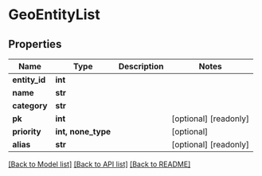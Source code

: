 # GeoEntityList


## Properties
Name | Type | Description | Notes
------------ | ------------- | ------------- | -------------
**entity_id** | **int** |  | 
**name** | **str** |  | 
**category** | **str** |  | 
**pk** | **int** |  | [optional] [readonly] 
**priority** | **int, none_type** |  | [optional] 
**alias** | **str** |  | [optional] [readonly] 

[[Back to Model list]](../README.md#documentation-for-models) [[Back to API list]](../README.md#documentation-for-api-endpoints) [[Back to README]](../README.md)


